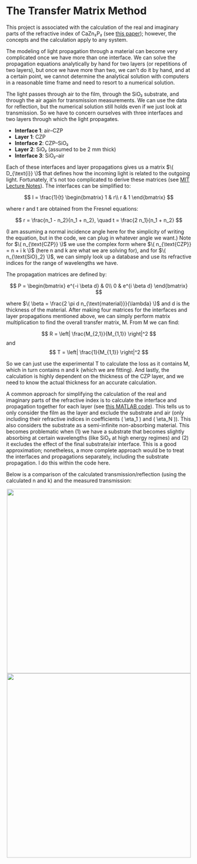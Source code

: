 # The Transfer Matrix Method

This project is associated with the calculation of the real and imaginary parts of the refractive index of CaZn₂P₂ (see [this paper](https://doi.org/10.1002/aenm.202402640)); however, the concepts and the calculation apply to any system.

The modeling of light propagation through a material can become very complicated once we have more than one interface. We can solve the propagation equations analytically by hand for two layers (or repetitions of two layers), but once we have more than two, we can't do it by hand, and at a certain point, we cannot determine the analytical solution with computers in a reasonable time frame and need to resort to a numerical solution.

The light passes through air to the film, through the SiO₂ substrate, and through the air again for transmission measurements. We can use the data for reflection, but the numerical solution still holds even if we just look at transmission. So we have to concern ourselves with three interfaces and two layers through which the light propagates.

- **Interface 1**: air–CZP
- **Layer 1**: CZP
- **Interface 2**: CZP–SiO₂
- **Layer 2**: SiO₂ (assumed to be 2 mm thick)
- **Interface 3**: SiO₂–air

Each of these interfaces and layer propagations gives us a matrix $\( D_{\text{i}} \)$ that defines how the incoming light is related to the outgoing light. Fortunately, it's not too complicated to derive these matrices (see [MIT Lecture Notes](https://ocw.mit.edu/courses/3-024-electronic-optical-and-magnetic-properties-of-materials-spring-2013/bc1be0fe02cf4f8845cc7c8c5ed97008_MIT3_024S13_2012lec23.pdf)). The interfaces can be simplified to:

$$
I = \frac{1}{t} \begin{bmatrix}
1 & r\\
r & 1
\end{bmatrix}
$$

where r and t are obtained from the Fresnel equations:

$$
r = \frac{n_1 - n_2}{n_1 + n_2}, \quad t = \frac{2 n_1}{n_1 + n_2}
$$

(I am assuming a normal incidence angle here for the simplicity of writing the equation, but in the code, we can plug in whatever angle we want.) Note for $\( n_{\text{CZP}} \)$ we use the complex form where $\( n_{\text{CZP}} = n + i k \)$ (here n and k are what we are solving for), and for $\( n_{\text{SiO}_2} \)$, we can simply look up a database and use its refractive indices for the range of wavelengths we have.

The propagation matrices are defined by:

$$
P = \begin{bmatrix}
e^{-i \beta d} & 0\\
0 & e^{i \beta d}
\end{bmatrix}
$$

where $\( \beta = \frac{2 \pi d n_{\text{material}}}{\lambda} \)$ and d is the thickness of the material. After making four matrices for the interfaces and layer propagations mentioned above, we can simply perform matrix multiplication to find the overall transfer matrix, M. From M we can find:

$$
R = \left| \frac{M_{2,1}}{M_{1,1}} \right|^2
$$
and
$$
T = \left| \frac{1}{M_{1,1}} \right|^2
$$

So we can just use the experimental T to calculate the loss as it contains M, which in turn contains n and k (which we are fitting). And lastly, the calculation is highly dependent on the thickness of the CZP layer, and we need to know the actual thickness for an accurate calculation.

A common approach for simplifying the calculation of the real and imaginary parts of the refractive index is to calculate the interface and propagation together for each layer (see [this MATLAB code](https://www.mathworks.com/matlabcentral/fileexchange/50923-jreftran-a-layered-thin-film-transmission-and-reflection-coefficient-calculator)). This tells us to only consider the film as the layer and exclude the substrate and air (only including their refractive indices in coefficients \( \eta_1 \) and \( \eta_N \)). This also considers the substrate as a semi-infinite non-absorbing material. This becomes problematic when (1) we have a substrate that becomes slightly absorbing at certain wavelengths (like SiO₂ at high energy regimes) and (2) it excludes the effect of the final substrate/air interface. This is a good approximation; nonetheless, a more complete approach would be to treat the interfaces and propagations separately, including the substrate propagation. I do this within the code here.

Below is a comparison of the calculated transmission/reflection (using the calculated n and k) and the measured transmission:

<div align="center">
    <img src="https://github.com/user-attachments/assets/74736398-a193-4cc9-9583-1f9e2b88248e" width="500">
</div>

<div align="center">
    <img src="https://github.com/user-attachments/assets/40f874a0-e81d-4a5a-9e1e-8f39bf72ee08" width="500">
</div>
